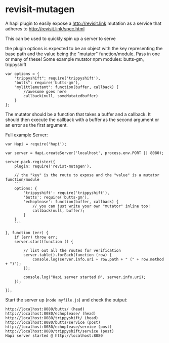 revisit-mutagen
===============

A hapi plugin to easily expose a http://revisit.link mutation as a service that adheres to http://revisit.link/spec.html

This can be used to quickly spin up a server to serve


the plugin options is expected to be an object with the key representing the base
path and the value being the "mutator" function/module. Pass in one
or many of these! Some example mutator npm modules: butts-gm, trippyshift

```
var options = {
    "trippyshift": require('trippyshift'),
    "butts": require('butts-gm'),
    "mylittlemutant": function(buffer, callback) {
        //awesome goes here
        callback(null, someMutatedbuffer)
    }
};
```

The mutator should be a function that takes a buffer and a callback. It
should then execute the callback with a buffer as the second argument
or an error as the first argument.


Full example Server:

```
var Hapi = require('hapi');

var server = Hapi.createServer('localhost', process.env.PORT || 8080);

server.pack.register({
    plugin: require('revist-mutagen'),

    // the "key" is the route to expose and the "value" is a mutator function/module
    ```
    options: {
        'trippyshift': require('trippyshift'),
        'butts': require('butts-gm'),
        'echoplease': function(buffer, callback) {
            // you can just write your own "mutator" inline too!
            callback(null, buffer);
        }
    }
    ```

}, function (err) {
    if (err) throw err;
    server.start(function () {

        // list out all the routes for verification
        server.table().forEach(function (row) {
            console.log(server.info.uri + row.path + " (" + row.method + ")");
        });

        console.log("Hapi server started @", server.info.uri);
    });

});
```
Start the server up (`node myfile.js`) and check the output:
```
http://localhost:8080/butts/ (head)
http://localhost:8080/echoplease/ (head)
http://localhost:8080/trippyshift/ (head)
http://localhost:8080/butts/service (post)
http://localhost:8080/echoplease/service (post)
http://localhost:8080/trippyshift/service (post)
Hapi server started @ http://localhost:8080
```
